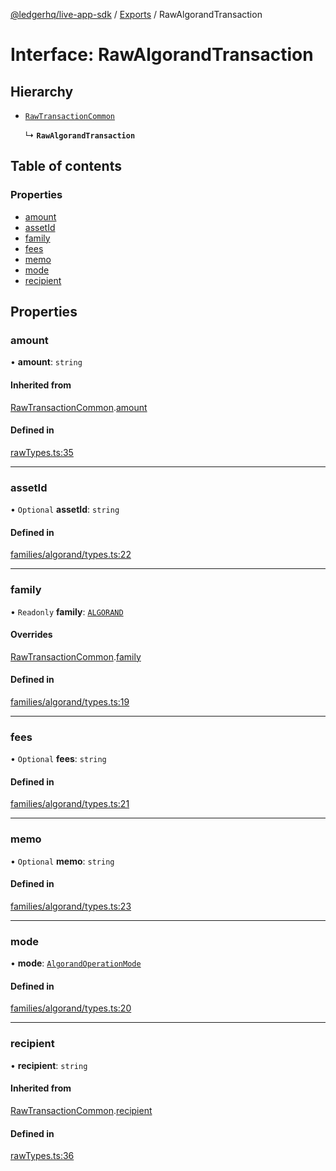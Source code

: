 [@ledgerhq/live-app-sdk](../README.md) / [Exports](../modules.md) / RawAlgorandTransaction

# Interface: RawAlgorandTransaction

## Hierarchy

- [`RawTransactionCommon`](RawTransactionCommon.md)

  ↳ **`RawAlgorandTransaction`**

## Table of contents

### Properties

- [amount](RawAlgorandTransaction.md#amount)
- [assetId](RawAlgorandTransaction.md#assetid)
- [family](RawAlgorandTransaction.md#family)
- [fees](RawAlgorandTransaction.md#fees)
- [memo](RawAlgorandTransaction.md#memo)
- [mode](RawAlgorandTransaction.md#mode)
- [recipient](RawAlgorandTransaction.md#recipient)

## Properties

### amount

• **amount**: `string`

#### Inherited from

[RawTransactionCommon](RawTransactionCommon.md).[amount](RawTransactionCommon.md#amount)

#### Defined in

[rawTypes.ts:35](https://github.com/LedgerHQ/live-app-sdk/blob/72b3e13/src/rawTypes.ts#L35)

___

### assetId

• `Optional` **assetId**: `string`

#### Defined in

[families/algorand/types.ts:22](https://github.com/LedgerHQ/live-app-sdk/blob/72b3e13/src/families/algorand/types.ts#L22)

___

### family

• `Readonly` **family**: [`ALGORAND`](../enums/FAMILIES.md#algorand)

#### Overrides

[RawTransactionCommon](RawTransactionCommon.md).[family](RawTransactionCommon.md#family)

#### Defined in

[families/algorand/types.ts:19](https://github.com/LedgerHQ/live-app-sdk/blob/72b3e13/src/families/algorand/types.ts#L19)

___

### fees

• `Optional` **fees**: `string`

#### Defined in

[families/algorand/types.ts:21](https://github.com/LedgerHQ/live-app-sdk/blob/72b3e13/src/families/algorand/types.ts#L21)

___

### memo

• `Optional` **memo**: `string`

#### Defined in

[families/algorand/types.ts:23](https://github.com/LedgerHQ/live-app-sdk/blob/72b3e13/src/families/algorand/types.ts#L23)

___

### mode

• **mode**: [`AlgorandOperationMode`](../modules.md#algorandoperationmode)

#### Defined in

[families/algorand/types.ts:20](https://github.com/LedgerHQ/live-app-sdk/blob/72b3e13/src/families/algorand/types.ts#L20)

___

### recipient

• **recipient**: `string`

#### Inherited from

[RawTransactionCommon](RawTransactionCommon.md).[recipient](RawTransactionCommon.md#recipient)

#### Defined in

[rawTypes.ts:36](https://github.com/LedgerHQ/live-app-sdk/blob/72b3e13/src/rawTypes.ts#L36)
